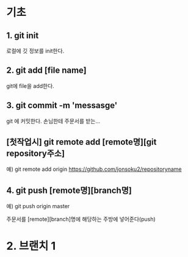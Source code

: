 # 기초

## 1. git init

로컬에 깃 정보를 init한다.

## 2. git add [file name]

git에 file을 add한다.

## 3. git commit -m 'messasge'

git 에 커밋한다.
손님한테 주문서를 받는...

## [첫작업시] git remote add [remote명][git repository주소]

예) git remote add origin https://github.com/jonsoku2/repositoryname

## 4. git push [remote명][branch명]

예) git push origin master

주문서를 [remote][branch]명에 해당하는 주방에 넣어준다(push)

# 2. 브랜치 1
